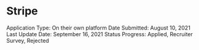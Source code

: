 # Stripe

Application Type: On their own platform
Date Submitted: August 10, 2021
Last Update Date: September 16, 2021
Status Progress: Applied, Recruiter Survey, Rejected